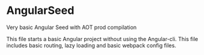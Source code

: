 # AngularSeed
Very basic Angular Seed with AOT prod compilation

This file starts a basic Angular project without using the Angular-cli.
This file includes basic routing, lazy loading and basic webpack config files.
